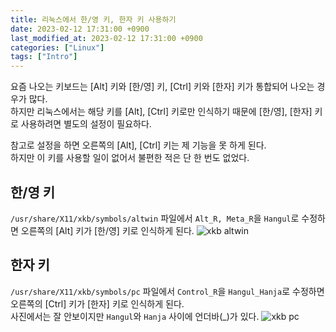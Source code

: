 ```yaml
---
title: 리눅스에서 한/영 키, 한자 키 사용하기
date: 2023-02-12 17:31:00 +0900
last_modified_at: 2023-02-12 17:31:00 +0900
categories: ["Linux"]
tags: ["Intro"]
---
```


요즘 나오는 키보드는 [Alt] 키와 [한/영] 키, [Ctrl] 키와 [한자] 키가 통합되어 나오는 경우가 많다.  
하지만 리눅스에서는 해당 키를 [Alt], [Ctrl] 키로만 인식하기 때문에 [한/영], [한자] 키로 사용하려면 별도의 설정이 필요하다.

참고로 설정을 하면 오른쪽의 [Alt], [Ctrl] 키는 제 기능을 못 하게 된다.  
하지만 이 키를 사용할 일이 없어서 불편한 적은 단 한 번도 없었다.

## 한/영 키
`/usr/share/X11/xkb/symbols/altwin` 파일에서 `Alt_R, Meta_R`을 `Hangul`로 수정하면 오른쪽의 [Alt] 키가 [한/영] 키로 인식하게 된다.
![xkb altwin](linux-xkb-altwin.png)

## 한자 키
`/usr/share/X11/xkb/symbols/pc` 파일에서 `Control_R`을 `Hangul_Hanja`로 수정하면 오른쪽의 [Ctrl] 키가 [한자] 키로 인식하게 된다.  
사진에서는 잘 안보이지만 `Hangul`와 `Hanja` 사이에 언더바(_)가 있다.
![xkb pc](linux-xkb-pc.png)
